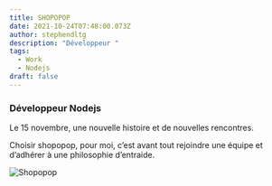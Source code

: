 ```yaml
---
title: SHOPOPOP
date: 2021-10-24T07:48:00.073Z
author: stephendltg
description: "Développeur "
tags:
  - Work
  - Nodejs
draft: false
---
```


### Développeur Nodejs

Le 15 novembre, une nouvelle histoire et de nouvelles rencontres.

Choisir shopopop, pour moi, c’est avant tout rejoindre une équipe et d’adhérer à une philosophie d’entraide. 



![](/images/shopopop.PNG "Shopopop")
